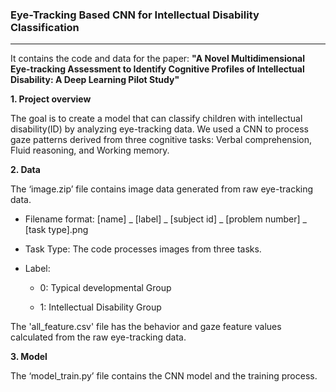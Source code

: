 ### Eye-Tracking Based CNN for Intellectual Disability Classification

---

It contains the code and data for the paper: **"A Novel Multidimensional Eye-tracking Assessment to Identify Cognitive Profiles of Intellectual Disability: A Deep Learning Pilot Study"**

**1. Project overview**

The goal is to create a model that can classify children with intellectual disability(ID) by analyzing eye-tracking data.
We used a CNN to process gaze patterns derived from three cognitive tasks: Verbal comprehension, Fluid reasoning, and Working memory.


**2. Data**

The ‘image.zip’ file contains image data generated from raw eye-tracking data.

* Filename format: [name] _ [label] _ [subject id] _ [problem number] _ [task type].png

* Task Type: The code processes images from three tasks.

* Label:

  * 0: Typical developmental Group
  
  * 1: Intellectual Disability Group

The 'all_feature.csv' file has the behavior and gaze feature values calculated from the raw eye-tracking data.

**3. Model**

The ‘model_train.py’ file contains the CNN model and the training process.
